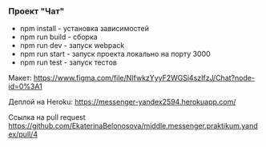 ### Проект "Чат"

- npm install - установка зависимостей
- npm run build - сборка
- npm run dev - запуск webpack
- npm run start - запуск проекта локально на порту 3000
- npm run test - запуск тестов

Макет: https://www.figma.com/file/NIfwkzYyyF2WGSi4szIfzJ/Chat?node-id=0%3A1

Деплой на Heroku: https://messenger-yandex2594.herokuapp.com/

Ссылка на pull request https://github.com/EkaterinaBelonosova/middle.messenger.praktikum.yandex/pull/4
